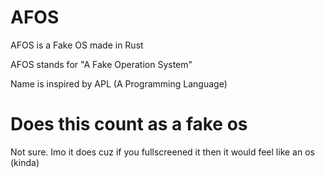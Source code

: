 # AFOS
 AFOS is a Fake OS made in Rust

 AFOS stands for "A Fake Operation System"

 Name is inspired by APL (A Programming Language)

# Does this count as a fake os
 Not sure. Imo it does cuz if you fullscreened it then it would feel like an os (kinda)